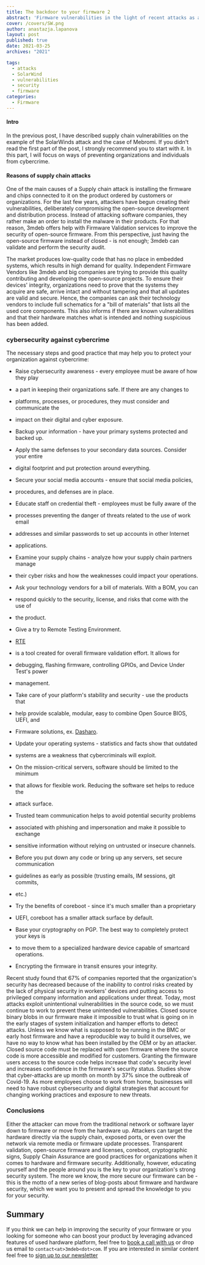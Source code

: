 ```yaml
---
title: The backdoor to your firmware 2
abstract: 'Firmware vulnerabilities in the light of recent attacks as a backdoor of the firmware - part 2'
cover: /covers/SW.png
author: anastazja.lapanova
layout: post
published: true
date: 2021-03-25
archives: "2021"

tags:
  - attacks
  - SolarWind
  - vulnerabilities
  - security
  - firmware
categories:
  - Firmware
---
```


#### Intro

In the previous post, I have described supply chain vulnerabilities on the
example of the SolarWinds attack and the case of Mebromi. If you didn't read the
first part of the post, I strongly recommend you to start with it. In this part,
I will focus on ways of preventing organizations and individuals from
cybercrime.

#### Reasons of supply chain attacks

One of the main causes of a Supply chain attack is installing the firmware and
chips connected to it on the product ordered by customers or organizations. For
the last few years, attackers have begun creating their vulnerabilities,
deliberately compromising the open-source development and distribution process.
Instead of attacking software companies, they rather make an order to install
the malware in their products. For that reason, 3mdeb offers help with Firmware
Validation services to improve the security of open-source firmware. From this
perspective, just having the open-source firmware instead of closed - is not
enough; 3mdeb can validate and perform the security audit.

The market produces low-quality code that has no place in embedded systems,
which results in high demand for quality. Independent Firmware Vendors like
3mdeb and big companies are trying to provide this quality contributing and
developing the open-source projects. To ensure their devices' integrity,
organizations need to prove that the systems they acquire are safe, arrive
intact and without tampering and that all updates are valid and secure. Hence,
the companies can ask their technology vendors to include full schematics for a
"bill of materials" that lists all the used core components. This also informs
if there are known vulnerabilities and that their hardware matches what is
intended and nothing suspicious has been added.

### cybersecurity against cybercrime

The necessary steps and good practice that may help you to protect your
organization against cybercrime:

- Raise cybersecurity awareness - every employee must be aware of how they play
- a part in keeping their organizations safe. If there are any changes to
- platforms, processes, or procedures, they must consider and communicate the
- impact on their digital and cyber exposure.

- Backup your information - have your primary systems protected and backed up.
- Apply the same defenses to your secondary data sources. Consider your entire
- digital footprint and put protection around everything.

- Secure your social media accounts - ensure that social media policies,
- procedures, and defenses are in place.

- Educate staff on credential theft - employees must be fully aware of the
- processes preventing the danger of threats related to the use of work email
- addresses and similar passwords to set up accounts in other Internet
- applications.

- Examine your supply chains - analyze how your supply chain partners manage
- their cyber risks and how the weaknesses could impact your operations.

- Ask your technology vendors for a bill of materials. With a BOM, you can
- respond quickly to the security, license, and risks that come with the use of
- the product.

- Give a try to Remote Testing Environment.
- [RTE](https://3mdeb.com/shop/open-source-hardware/open-source-hardware-3mdeb/rte/)
- is a tool created for overall firmware validation effort. It allows for
- debugging, flashing firmware, controlling GPIOs, and Device Under Test's power
- management.

- Take care of your platform's stability and security - use the products that
- help provide scalable, modular, easy to combine Open Source BIOS, UEFI, and
- Firmware solutions, ex. [Dasharo](https://dasharo.com/).

- Update your operating systems - statistics and facts show that outdated
- systems are a weakness that cybercriminals will exploit.

- On the mission-critical servers, software should be limited to the minimum
- that allows for flexible work. Reducing the software set helps to reduce the
- attack surface.

- Trusted team communication helps to avoid potential security problems
- associated with phishing and impersonation and make it possible to exchange
- sensitive information without relying on untrusted or insecure channels.
- Before you put down any code or bring up any servers, set secure communication
- guidelines as early as possible (trusting emails, IM sessions, git commits,
- etc.)

- Try the benefits of coreboot - since it's much smaller than a proprietary
- UEFI, coreboot has a smaller attack surface by default.

- Base your cryptography on PGP. The best way to completely protect your keys is
- to move them to a specialized hardware device capable of smartcard operations.
- Encrypting the firmware in transit ensures your integrity.

Recent study found that 67% of companies reported that the organization's
security has decreased because of the inability to control risks created by the
lack of physical security in workers' devices and putting access to privileged
company information and applications under threat. Today, most attacks exploit
unintentional vulnerabilities in the source code, so we must continue to work to
prevent these unintended vulnerabilities. Closed source binary blobs in our
firmware make it impossible to trust what is going on in the early stages of
system initialization and hamper efforts to detect attacks. Unless we know what
is supposed to be running in the BMC or early host firmware and have a
reproducible way to build it ourselves, we have no way to know what has been
installed by the OEM or by an attacker. Closed source code must be replaced with
open firmware where the source code is more accessible and modified for
customers. Granting the firmware users access to the source code helps increase
that code's security level and increases confidence in the firmware's security
status. Studies show that cyber-attacks are up month on month by 37% since the
outbreak of Covid-19. As more employees choose to work from home, businesses
will need to have robust cybersecurity and digital strategies that account for
changing working practices and exposure to new threats.

### Conclusions

Either the attacker can move from the traditional network or software layer down
to firmware or move from the hardware up. Attackers can target the hardware
directly via the supply chain, exposed ports, or even over the network via
remote media or firmware update processes. Transparent validation, open-source
firmware and licenses, coreboot, cryptographic signs, Supply Chain Assurance are
good practices for organizations when it comes to hardware and firmware
security. Additionally, however, educating yourself and the people around you is
the key to your organization's strong security system. The more we know, the
more secure our firmware can be - this is the motto of a new series of
blog-posts about firmware and hardware security, which we want you to present
and spread the knowledge to you for your security.

## Summary

If you think we can help in improving the security of your firmware or you
looking for someone who can boost your product by leveraging advanced features
of used hardware platform, feel free to [book a call with
us](https://calendly.com/3mdeb/consulting-remote-meeting) or drop us email to
`contact<at>3mdeb<dot>com`. If you are interested in similar content feel free
to [sign up to our newsletter](http://eepurl.com/doF8GX)
